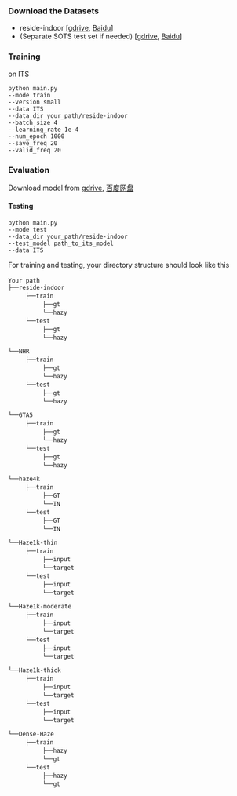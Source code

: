 ### Download the Datasets
- reside-indoor [[gdrive](https://drive.google.com/drive/folders/1pbtfTp29j7Ip-mRzDpMpyopCfXd-ZJhC?usp=sharing), [Baidu](https://pan.baidu.com/s/1jD-TU0wdtSoEb4ki-Cut2A?pwd=1lr0)]
- (Separate SOTS test set if needed) [[gdrive](https://drive.google.com/file/d/16j2dwVIa9q_0RtpIXMzhu-7Q6dwz_D1N/view?usp=sharing), [Baidu](https://pan.baidu.com/s/1R6qWri7sG1hC_Ifj-H6DOQ?pwd=o5sk)]


### Training
on ITS
~~~
python main.py 
--mode train 
--version small
--data ITS 
--data_dir your_path/reside-indoor 
--batch_size 4
--learning_rate 1e-4
--num_epoch 1000
--save_freq 20
--valid_freq 20
~~~


### Evaluation
Download model from [gdrive](https://drive.google.com/drive/folders/1_5fO2p5xoWO5cUEVoXJ7x3Uhg1AP18FQ?usp=sharing), [百度网盘](https://pan.baidu.com/s/1oYzdxs3FvLJMWx7S5GW0rA?pwd=dvta)
#### Testing
~~~
python main.py 
--mode test 
--data_dir your_path/reside-indoor 
--test_model path_to_its_model 
--data ITS
~~~


For training and testing, your directory structure should look like this

`Your path` <br/>
`├──reside-indoor` <br/>
     `├──train`  <br/>
          `├──gt`  <br/>
          `└──hazy`  
     `└──test`  <br/>
          `├──gt`  <br/>
          `└──hazy`  
          
`└──NHR` <br/>
     `├──train`  <br/>
          `├──gt`  <br/>
          `└──hazy`  
     `└──test`  <br/>
          `├──gt`  <br/>
          `└──hazy` 
          
`└──GTA5` <br/>
     `├──train`  <br/>
          `├──gt`  <br/>
          `└──hazy`  
     `└──test`  <br/>
          `├──gt`  <br/>
          `└──hazy` 
          
`└──haze4k` <br/>
     `├──train`  <br/>
          `├──GT`  <br/>
          `└──IN`  
     `└──test`  <br/>
          `├──GT`  <br/>
          `└──IN` 
          
`└──Haze1k-thin` <br/>
     `├──train`  <br/>
          `├──input`  <br/>
          `└──target`  
     `└──test`  <br/>
          `├──input`  <br/>
          `└──target` 
          
`└──Haze1k-moderate` <br/>
     `├──train`  <br/>
          `├──input`  <br/>
          `└──target`  
     `└──test`  <br/>
          `├──input`  <br/>
          `└──target` 
          
`└──Haze1k-thick` <br/>
     `├──train`  <br/>
          `├──input`  <br/>
          `└──target`  
     `└──test`  <br/>
          `├──input`  <br/>
          `└──target` 
          
`└──Dense-Haze` <br/>
     `├──train`  <br/>
          `├──hazy`  <br/>
          `└──gt`  
     `└──test`  <br/>
          `├──hazy`  <br/>
          `└──gt` 

